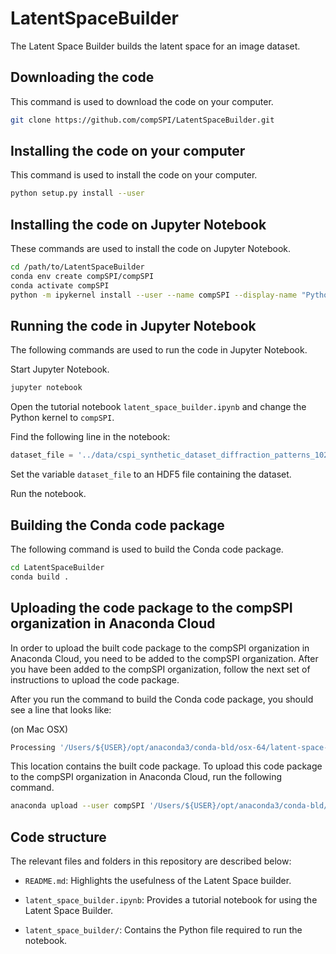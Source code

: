 # LatentSpaceBuilder

The Latent Space Builder builds the latent space for an image dataset. 

## Downloading the code

This command is used to download the code on your computer.

```bash
git clone https://github.com/compSPI/LatentSpaceBuilder.git
```

## Installing the code on your computer

This command is used to install the code on your computer.

```bash
python setup.py install --user
```

## Installing the code on Jupyter Notebook

These commands are used to install the code on Jupyter Notebook.

```bash
cd /path/to/LatentSpaceBuilder
conda env create compSPI/compSPI
conda activate compSPI
python -m ipykernel install --user --name compSPI --display-name "Python (compSPI)"
```

## Running the code in Jupyter Notebook

The following commands are used to run the code in Jupyter Notebook.

Start Jupyter Notebook.

```bash
jupyter notebook 
```

Open the tutorial notebook ```latent_space_builder.ipynb``` and change the Python kernel to ```compSPI```.

Find the following line in the notebook:

```python
dataset_file = '../data/cspi_synthetic_dataset_diffraction_patterns_1024x1040.hdf5'
```

Set the variable ```dataset_file``` to an HDF5 file containing the dataset.

Run the notebook.

## Building the Conda code package

The following command is used to build the Conda code package.

```bash
cd LatentSpaceBuilder
conda build .
```

## Uploading the code package to the compSPI organization in Anaconda Cloud

In order to upload the built code package to the compSPI organization in Anaconda Cloud, you need to be added to the compSPI organization. After you have been added to the compSPI organization, follow the next set of instructions to upload the code package.

After you run the command to build the Conda code package, you should see a line that looks like:

(on Mac OSX)
```bash 
Processing '/Users/${USER}/opt/anaconda3/conda-bld/osx-64/latent-space-builder-0.0.1-py37_0.tar.bz2'
```

This location contains the built code package. To upload this code package to the compSPI organization in Anaconda Cloud, run the following command.

```bash
anaconda upload --user compSPI '/Users/${USER}/opt/anaconda3/conda-bld/osx-64/latent-space-builder-0.0.1-py37_0.tar.bz2'
```

## Code structure

The relevant files and folders in this repository are described below:

- ```README.md```: Highlights the usefulness of the Latent Space builder. 

- ```latent_space_builder.ipynb```:  Provides a tutorial notebook for using the Latent Space Builder.

- ```latent_space_builder/```: Contains the Python file required to run the notebook.

